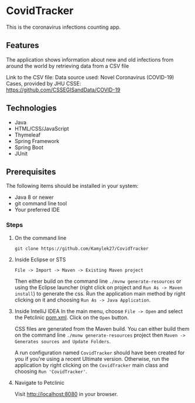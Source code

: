 # CovidTracker

This is the coronavirus infections counting app.

## Features

The application shows information about new and old infections from around the world by retrieving data from a CSV file

Link to the CSV file:
Data source used: Novel Coronavirus (COVID-19) Cases, provided by JHU CSSE:
https://github.com/CSSEGISandData/COVID-19

## Technologies

* Java
* HTML/CSS/JavaScript
* Thymeleaf
* Spring Framework 
* Spring Boot
* JUnit

## Prerequisites

The following items should be installed in your system:

* Java 8 or newer
* git command line tool
* Your preferred IDE


### Steps
1) On the command line
    ```
    git clone https://github.com/Kamylek27/CovidTracker
    ```
2) Inside Eclipse or STS
    ```
    File -> Import -> Maven -> Existing Maven project
    ```

    Then either build on the command line `./mvnw generate-resources` or using the Eclipse launcher (right click on project and `Run As -> Maven install`) to generate the css. Run the application main method by right clicking on it and choosing `Run As -> Java Application`.

3) Inside IntelliJ IDEA
    In the main menu, choose `File -> Open` and select the Petclinic [pom.xml](pom.xml). Click on the `Open` button.

    CSS files are generated from the Maven build. You can either build them on the command line `./mvnw generate-resources` project then `Maven -> Generates sources and Update Folders`.

    A run configuration named `CovidTracker` should have been created for you if you're using a recent Ultimate version. Otherwise, run the application by right clicking on the `CovidTracker` main class and choosing `Run 'CovidTracker'`.

4) Navigate to Petclinic

    Visit [http://localhost:8080](http://localhost:8080) in your browser.
